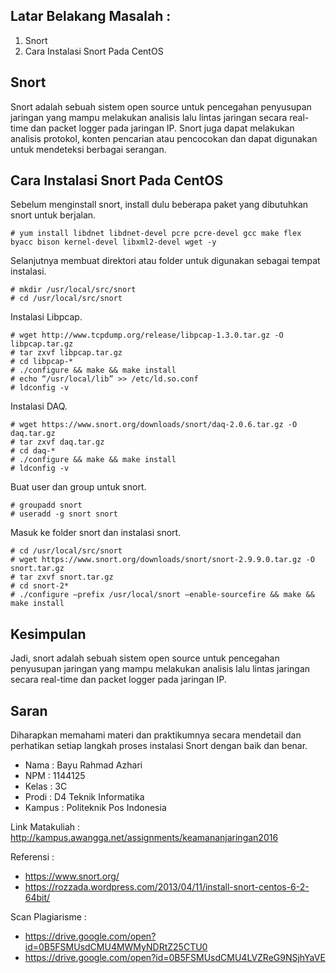 ## Latar Belakang Masalah :
1. Snort
2. Cara Instalasi Snort Pada CentOS

## Snort
Snort adalah sebuah sistem open source untuk pencegahan penyusupan jaringan yang mampu melakukan analisis lalu lintas jaringan secara real-time dan packet logger pada jaringan IP. Snort juga dapat melakukan analisis protokol, konten pencarian atau pencocokan dan dapat digunakan untuk mendeteksi berbagai serangan.

## Cara Instalasi Snort Pada CentOS
Sebelum menginstall snort, install dulu beberapa paket yang dibutuhkan snort untuk berjalan.
~~~
# yum install libdnet libdnet-devel pcre pcre-devel gcc make flex byacc bison kernel-devel libxml2-devel wget -y
~~~

Selanjutnya membuat direktori atau folder untuk digunakan sebagai tempat instalasi.
~~~
# mkdir /usr/local/src/snort
# cd /usr/local/src/snort
~~~

Instalasi Libpcap.
~~~
# wget http://www.tcpdump.org/release/libpcap-1.3.0.tar.gz -O libpcap.tar.gz
# tar zxvf libpcap.tar.gz
# cd libpcap-*
# ./configure && make && make install
# echo “/usr/local/lib” >> /etc/ld.so.conf
# ldconfig -v
~~~

Instalasi DAQ.
~~~
# wget https://www.snort.org/downloads/snort/daq-2.0.6.tar.gz -O daq.tar.gz
# tar zxvf daq.tar.gz
# cd daq-*
# ./configure && make && make install
# ldconfig -v
~~~

Buat user dan group untuk snort.
~~~
# groupadd snort
# useradd -g snort snort
~~~

Masuk ke folder snort dan instalasi snort.
~~~
# cd /usr/local/src/snort
# wget https://www.snort.org/downloads/snort/snort-2.9.9.0.tar.gz -O snort.tar.gz
# tar zxvf snort.tar.gz
# cd snort-2*
# ./configure –prefix /usr/local/snort –enable-sourcefire && make && make install
~~~

## Kesimpulan
Jadi, snort adalah sebuah sistem open source untuk pencegahan penyusupan jaringan yang mampu melakukan analisis lalu lintas jaringan secara real-time dan packet logger pada jaringan IP.

## Saran
Diharapkan memahami materi dan praktikumnya secara mendetail dan perhatikan setiap langkah proses instalasi Snort dengan baik dan benar.
<br>
* Nama : Bayu Rahmad Azhari
* NPM : 1144125
* Kelas : 3C
* Prodi : D4 Teknik Informatika
* Kampus : Politeknik Pos Indonesia

Link Matakuliah : http://kampus.awangga.net/assignments/keamananjaringan2016

Referensi :
* https://www.snort.org/ 
* https://rozzada.wordpress.com/2013/04/11/install-snort-centos-6-2-64bit/

Scan Plagiarisme :
* https://drive.google.com/open?id=0B5FSMUsdCMU4MWMyNDRtZ25CTU0
* https://drive.google.com/open?id=0B5FSMUsdCMU4LVZReG9NSjhYaVE